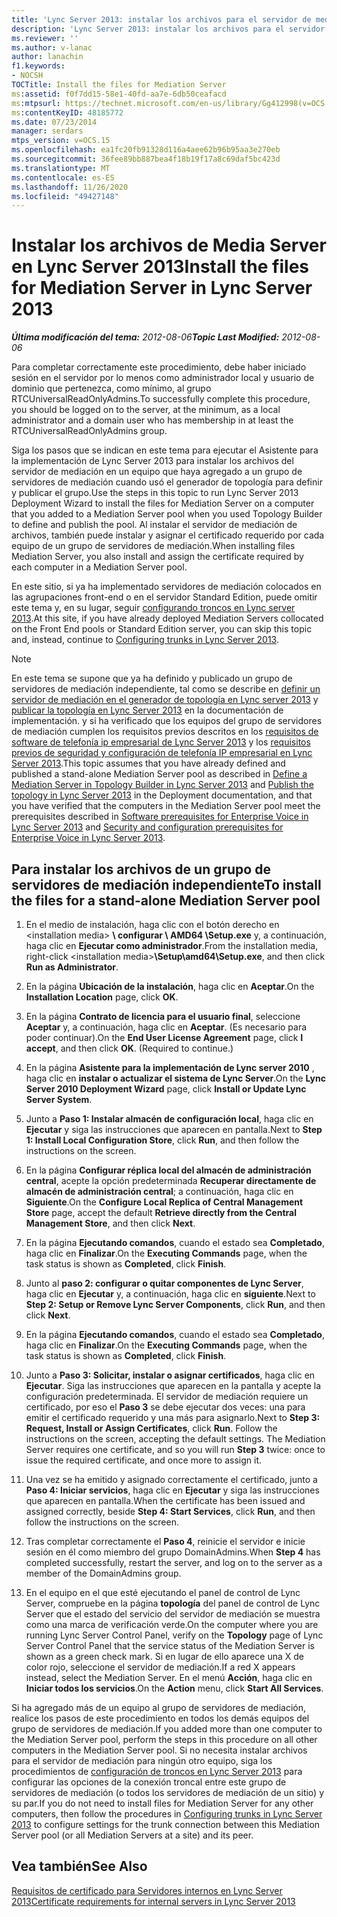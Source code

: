 ```yaml
---
title: 'Lync Server 2013: instalar los archivos para el servidor de mediación'
description: 'Lync Server 2013: instalar los archivos para el servidor de mediación.'
ms.reviewer: ''
ms.author: v-lanac
author: lanachin
f1.keywords:
- NOCSH
TOCTitle: Install the files for Mediation Server
ms:assetid: f0f7dd15-58e1-40fd-aa7e-6db50ceafacd
ms:mtpsurl: https://technet.microsoft.com/en-us/library/Gg412998(v=OCS.15)
ms:contentKeyID: 48185772
ms.date: 07/23/2014
manager: serdars
mtps_version: v=OCS.15
ms.openlocfilehash: ea1fc20fb91328d116a4aee62b96b95aa3e270eb
ms.sourcegitcommit: 36fee89bb887bea4f18b19f17a8c69daf5bc423d
ms.translationtype: MT
ms.contentlocale: es-ES
ms.lasthandoff: 11/26/2020
ms.locfileid: "49427148"
---
```

# <a name="install-the-files-for-mediation-server-in-lync-server-2013"></a><span data-ttu-id="cbff7-103">Instalar los archivos de Media Server en Lync Server 2013</span><span class="sxs-lookup"><span data-stu-id="cbff7-103">Install the files for Mediation Server in Lync Server 2013</span></span>

<div data-xmlns="http://www.w3.org/1999/xhtml">

<div class="topic" data-xmlns="http://www.w3.org/1999/xhtml" data-msxsl="urn:schemas-microsoft-com:xslt" data-cs="https://msdn.microsoft.com/">

<div data-asp="https://msdn2.microsoft.com/asp">



</div>

<div id="mainSection">

<div id="mainBody"><span data-ttu-id="cbff7-104">

<span> </span></span><span class="sxs-lookup"><span data-stu-id="cbff7-104">

<span> </span></span></span>

<span data-ttu-id="cbff7-105">_**Última modificación del tema:** 2012-08-06_</span><span class="sxs-lookup"><span data-stu-id="cbff7-105">_**Topic Last Modified:** 2012-08-06_</span></span>

<span data-ttu-id="cbff7-106">Para completar correctamente este procedimiento, debe haber iniciado sesión en el servidor por lo menos como administrador local y usuario de dominio que pertenezca, como mínimo, al grupo RTCUniversalReadOnlyAdmins.</span><span class="sxs-lookup"><span data-stu-id="cbff7-106">To successfully complete this procedure, you should be logged on to the server, at the minimum, as a local administrator and a domain user who has membership in at least the RTCUniversalReadOnlyAdmins group.</span></span>

<span data-ttu-id="cbff7-107">Siga los pasos que se indican en este tema para ejecutar el Asistente para la implementación de Lync Server 2013 para instalar los archivos del servidor de mediación en un equipo que haya agregado a un grupo de servidores de mediación cuando usó el generador de topología para definir y publicar el grupo.</span><span class="sxs-lookup"><span data-stu-id="cbff7-107">Use the steps in this topic to run Lync Server 2013 Deployment Wizard to install the files for Mediation Server on a computer that you added to a Mediation Server pool when you used Topology Builder to define and publish the pool.</span></span> <span data-ttu-id="cbff7-108">Al instalar el servidor de mediación de archivos, también puede instalar y asignar el certificado requerido por cada equipo de un grupo de servidores de mediación.</span><span class="sxs-lookup"><span data-stu-id="cbff7-108">When installing files Mediation Server, you also install and assign the certificate required by each computer in a Mediation Server pool.</span></span>

<span data-ttu-id="cbff7-109">En este sitio, si ya ha implementado servidores de mediación colocados en las agrupaciones front-end o en el servidor Standard Edition, puede omitir este tema y, en su lugar, seguir [configurando troncos en Lync server 2013](lync-server-2013-configuring-trunks.md).</span><span class="sxs-lookup"><span data-stu-id="cbff7-109">At this site, if you have already deployed Mediation Servers collocated on the Front End pools or Standard Edition server, you can skip this topic and, instead, continue to [Configuring trunks in Lync Server 2013](lync-server-2013-configuring-trunks.md).</span></span>

<div>


> [!NOTE]  
> <span data-ttu-id="cbff7-110">En este tema se supone que ya ha definido y publicado un grupo de servidores de mediación independiente, tal como se describe en <A href="lync-server-2013-define-a-mediation-server-in-topology-builder.md">definir un servidor de mediación en el generador de topología en Lync server 2013</A> y <A href="lync-server-2013-publish-the-topology.md">publicar la topología en Lync Server 2013</A> en la documentación de implementación. y si ha verificado que los equipos del grupo de servidores de mediación cumplen los requisitos previos descritos en los <A href="lync-server-2013-software-prerequisites-for-enterprise-voice.md">requisitos de software de telefonía ip empresarial de Lync Server 2013</A> y los <A href="lync-server-2013-security-and-configuration-prerequisites-for-enterprise-voice.md">requisitos previos de seguridad y configuración de telefonía IP empresarial en Lync Server 2013</A>.</span><span class="sxs-lookup"><span data-stu-id="cbff7-110">This topic assumes that you have already defined and published a stand-alone Mediation Server pool as described in <A href="lync-server-2013-define-a-mediation-server-in-topology-builder.md">Define a Mediation Server in Topology Builder in Lync Server 2013</A> and <A href="lync-server-2013-publish-the-topology.md">Publish the topology in Lync Server 2013</A> in the Deployment documentation, and that you have verified that the computers in the Mediation Server pool meet the prerequisites described in <A href="lync-server-2013-software-prerequisites-for-enterprise-voice.md">Software prerequisites for Enterprise Voice in Lync Server 2013</A> and <A href="lync-server-2013-security-and-configuration-prerequisites-for-enterprise-voice.md">Security and configuration prerequisites for Enterprise Voice in Lync Server 2013</A>.</span></span>



</div>

<div>

## <a name="to-install-the-files-for-a-stand-alone-mediation-server-pool"></a><span data-ttu-id="cbff7-111">Para instalar los archivos de un grupo de servidores de mediación independiente</span><span class="sxs-lookup"><span data-stu-id="cbff7-111">To install the files for a stand-alone Mediation Server pool</span></span>

1.  <span data-ttu-id="cbff7-112">En el medio de instalación, haga clic con el botón derecho en \<installation media\> **\\ configurar \\ AMD64 \\Setup.exe** y, a continuación, haga clic en **Ejecutar como administrador**.</span><span class="sxs-lookup"><span data-stu-id="cbff7-112">From the installation media, right-click \<installation media\>**\\Setup\\amd64\\Setup.exe**, and then click **Run as Administrator**.</span></span>

2.  <span data-ttu-id="cbff7-113">En la página **Ubicación de la instalación**, haga clic en **Aceptar**.</span><span class="sxs-lookup"><span data-stu-id="cbff7-113">On the **Installation Location** page, click **OK**.</span></span>

3.  <span data-ttu-id="cbff7-p102">En la página **Contrato de licencia para el usuario final**, seleccione **Aceptar** y, a continuación, haga clic en **Aceptar**. (Es necesario para poder continuar).</span><span class="sxs-lookup"><span data-stu-id="cbff7-p102">On the **End User License Agreement** page, click **I accept**, and then click **OK**. (Required to continue.)</span></span>

4.  <span data-ttu-id="cbff7-116">En la página **Asistente para la implementación de Lync server 2010** , haga clic en **instalar o actualizar el sistema de Lync Server**.</span><span class="sxs-lookup"><span data-stu-id="cbff7-116">On the **Lync Server 2010 Deployment Wizard** page, click **Install or Update Lync Server System**.</span></span>

5.  <span data-ttu-id="cbff7-117">Junto a **Paso 1: Instalar almacén de configuración local**, haga clic en **Ejecutar** y siga las instrucciones que aparecen en pantalla.</span><span class="sxs-lookup"><span data-stu-id="cbff7-117">Next to **Step 1: Install Local Configuration Store**, click **Run**, and then follow the instructions on the screen.</span></span>

6.  <span data-ttu-id="cbff7-118">En la página **Configurar réplica local del almacén de administración central**, acepte la opción predeterminada **Recuperar directamente de almacén de administración central**; a continuación, haga clic en **Siguiente**.</span><span class="sxs-lookup"><span data-stu-id="cbff7-118">On the **Configure Local Replica of Central Management Store** page, accept the default **Retrieve directly from the Central Management Store**, and then click **Next**.</span></span>

7.  <span data-ttu-id="cbff7-119">En la página **Ejecutando comandos**, cuando el estado sea **Completado**, haga clic en **Finalizar**.</span><span class="sxs-lookup"><span data-stu-id="cbff7-119">On the **Executing Commands** page, when the task status is shown as **Completed**, click **Finish**.</span></span>

8.  <span data-ttu-id="cbff7-120">Junto al **paso 2: configurar o quitar componentes de Lync Server**, haga clic en **Ejecutar** y, a continuación, haga clic en **siguiente**.</span><span class="sxs-lookup"><span data-stu-id="cbff7-120">Next to **Step 2: Setup or Remove Lync Server Components**, click **Run**, and then click **Next**.</span></span>

9.  <span data-ttu-id="cbff7-121">En la página **Ejecutando comandos**, cuando el estado sea **Completado**, haga clic en **Finalizar**.</span><span class="sxs-lookup"><span data-stu-id="cbff7-121">On the **Executing Commands** page, when the task status is shown as **Completed**, click **Finish**.</span></span>

10. <span data-ttu-id="cbff7-p103">Junto a **Paso 3: Solicitar, instalar o asignar certificados**, haga clic en **Ejecutar**. Siga las instrucciones que aparecen en la pantalla y acepte la configuración predeterminada. El servidor de mediación requiere un certificado, por eso el **Paso 3** se debe ejecutar dos veces: una para emitir el certificado requerido y una más para asignarlo.</span><span class="sxs-lookup"><span data-stu-id="cbff7-p103">Next to **Step 3: Request, Install or Assign Certificates**, click **Run**. Follow the instructions on the screen, accepting the default settings. The Mediation Server requires one certificate, and so you will run **Step 3** twice: once to issue the required certificate, and once more to assign it.</span></span>

11. <span data-ttu-id="cbff7-125">Una vez se ha emitido y asignado correctamente el certificado, junto a **Paso 4: Iniciar servicios**, haga clic en **Ejecutar** y siga las instrucciones que aparecen en pantalla.</span><span class="sxs-lookup"><span data-stu-id="cbff7-125">When the certificate has been issued and assigned correctly, beside **Step 4: Start Services**, click **Run**, and then follow the instructions on the screen.</span></span>

12. <span data-ttu-id="cbff7-126">Tras completar correctamente el **Paso 4**, reinicie el servidor e inicie sesión en él como miembro del grupo DomainAdmins.</span><span class="sxs-lookup"><span data-stu-id="cbff7-126">When **Step 4** has completed successfully, restart the server, and log on to the server as a member of the DomainAdmins group.</span></span>

13. <span data-ttu-id="cbff7-127">En el equipo en el que esté ejecutando el panel de control de Lync Server, compruebe en la página **topología** del panel de control de Lync Server que el estado del servicio del servidor de mediación se muestra como una marca de verificación verde.</span><span class="sxs-lookup"><span data-stu-id="cbff7-127">On the computer where you are running Lync Server Control Panel, verify on the **Topology** page of Lync Server Control Panel that the service status of the Mediation Server is shown as a green check mark.</span></span> <span data-ttu-id="cbff7-128">Si en lugar de ello aparece una X de color rojo, seleccione el servidor de mediación.</span><span class="sxs-lookup"><span data-stu-id="cbff7-128">If a red X appears instead, select the Mediation Server.</span></span> <span data-ttu-id="cbff7-129">En el menú **Acción**, haga clic en **Iniciar todos los servicios**.</span><span class="sxs-lookup"><span data-stu-id="cbff7-129">On the **Action** menu, click **Start All Services**.</span></span>

<span data-ttu-id="cbff7-130">Si ha agregado más de un equipo al grupo de servidores de mediación, realice los pasos de este procedimiento en todos los demás equipos del grupo de servidores de mediación.</span><span class="sxs-lookup"><span data-stu-id="cbff7-130">If you added more than one computer to the Mediation Server pool, perform the steps in this procedure on all other computers in the Mediation Server pool.</span></span> <span data-ttu-id="cbff7-131">Si no necesita instalar archivos para el servidor de mediación para ningún otro equipo, siga los procedimientos de [configuración de troncos en Lync Server 2013](lync-server-2013-configuring-trunks.md) para configurar las opciones de la conexión troncal entre este grupo de servidores de mediación (o todos los servidores de mediación de un sitio) y su par.</span><span class="sxs-lookup"><span data-stu-id="cbff7-131">If you do not need to install files for Mediation Server for any other computers, then follow the procedures in [Configuring trunks in Lync Server 2013](lync-server-2013-configuring-trunks.md) to configure settings for the trunk connection between this Mediation Server pool (or all Mediation Servers at a site) and its peer.</span></span>

</div>

<div>

## <a name="see-also"></a><span data-ttu-id="cbff7-132">Vea también</span><span class="sxs-lookup"><span data-stu-id="cbff7-132">See Also</span></span>


[<span data-ttu-id="cbff7-133">Requisitos de certificado para Servidores internos en Lync Server 2013</span><span class="sxs-lookup"><span data-stu-id="cbff7-133">Certificate requirements for internal servers in Lync Server 2013</span></span>](lync-server-2013-certificate-requirements-for-internal-servers.md)  
  

<span data-ttu-id="cbff7-134"></div>

</div>

<span> </span>

</div>

</div>

</span><span class="sxs-lookup"><span data-stu-id="cbff7-134"></div>

</div>

<span> </span>

</div>

</div>

</span></span></div>

